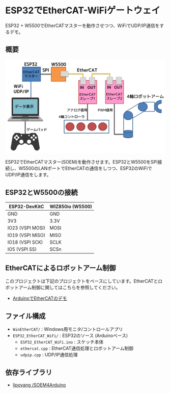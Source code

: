 # ESP32でEtherCAT-WiFiゲートウェイ

ESP32 + W5500でEtherCATマスターを動作させつつ、WiFiでUDP/IP通信をするデモ。

## 概要
![全体図](overview.png)

ESP32でEtherCATマスター(SOEM)を動作させます。ESP32とW5500をSPI接続し、W5500のLANポートでEtherCATの通信をしつつ、ESP32のWiFiでUDP/IP通信をします。

## ESP32とW5500の接続

| ESP32-DevKitC | WIZ850io (W5500) |
| ---- | ---- |
| GND  | GND  |
| 3V3  | 3.3V |
| IO23 (VSPI MOSI) | MOSI |
| IO19 (VSPI MISO) | MISO |
| IO18 (VSPI SCK)  | SCLK |
| IO5  (VSPI SS)   | SCSn |  

<!--
## 動画
[![](https://img.youtube.com/vi/0t5lHCy8NLg/0.jpg)](https://www.youtube.com/watch?v=0t5lHCy8NLg)
-->

## EtherCATによるロボットアーム制御
このプロジェクトは下記のプロジェクトをベースにしています。EtherCATとロボットアーム制御に関してはこちらを参照してください。

- [ArduinoでEtherCATのデモ](https://github.com/lipoyang/Arduino_de_EtherCAT)

## ファイル構成
- `WinEtherCAT/` : Windows用モニタ/コントロールアプリ
- `ESP32_EtherCAT_WiFi/` : ESP32のソース (Arduinoベース)
	- `ESP32_EtherCAT_WiFi.ino` : スケッチ本体
	- `ethercat.cpp` : EtherCAT通信処理とロボットアーム制御
	- `udpip.cpp` : UDP/IP通信処理

## 依存ライブラリ
- [lipoyang /SOEM4Arduino](https://github.com/lipoyang/SOEM4Arduino)

